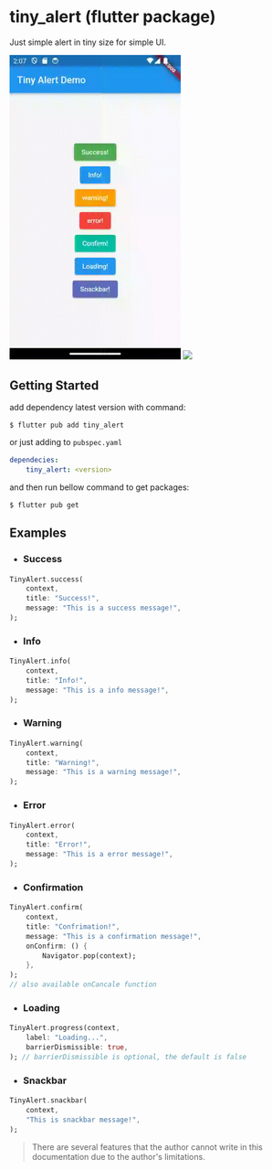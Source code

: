 # tiny_alert (flutter package)

Just simple alert in tiny size for simple UI.

<img src="https://raw.githubusercontent.com/amdkholil/tiny-alert/main/tiny_alert.gif" width="300">
<img src="https://raw.githubusercontent.com/amdkholil/tiny-alert/main/tiny_alert2.gif" width="400">

## Getting Started

add dependency latest version with command:
```command
$ flutter pub add tiny_alert
```

or just adding to `pubspec.yaml`
```yaml
dependecies:
    tiny_alert: <version>
```

and then run bellow command to get packages:
```comand
$ flutter pub get
```

## Examples

- ### Success
```dart
TinyAlert.success(
    context,
    title: "Success!",
    message: "This is a success message!",
);
```

- ### Info
```dart
TinyAlert.info(
    context,
    title: "Info!",
    message: "This is a info message!",
);
```

- ### Warning
```dart
TinyAlert.warning(
    context,
    title: "Warning!",
    message: "This is a warning message!",
);
```

- ### Error
```dart
TinyAlert.error(
    context,
    title: "Error!",
    message: "This is a error message!",
);
```

- ### Confirmation
```dart
TinyAlert.confirm(
    context,
    title: "Confrimation!",
    message: "This is a confirmation message!",
    onConfirm: () {
        Navigator.pop(context);
    },
);
// also available onCancale function
```

- ### Loading
```dart
TinyAlert.progress(context, 
    label: "Loading...", 
    barrierDismissible: true,
); // barrierDismissible is optional, the default is false
```

- ### Snackbar
```dart
TinyAlert.snackbar(
    context,
    "This is snackbar message!",
);
```


> There are several features that the author cannot write in this documentation due to the author's limitations.
